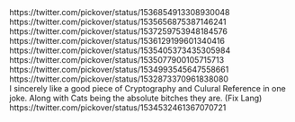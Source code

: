 <div artMath>
    <!-- THIS IS MATH -->
    https://twitter.com/pickover/status/1536854913308930048 <br />
    https://twitter.com/pickover/status/1535656875387146241 <br />
</div>
<div mathArt>
    <!-- THIS IS ART -->
    https://twitter.com/pickover/status/1537259753948184576 <br />
    https://twitter.com/pickover/status/1536129199601340416 <br />
    https://twitter.com/pickover/status/1535405373435305984 <br />
    https://twitter.com/pickover/status/1535077900105715713 <br />
    https://twitter.com/pickover/status/1534993545647558661 <br />
    https://twitter.com/pickover/status/1532873370961838080 <br />
</div>
<div exceptionalJokes>
    I sincerely like a good piece of Cryptography and Culural Reference in
    one joke. Along with Cats being the absolute bitches they are. (Fix
    Lang) https://twitter.com/pickover/status/1534532461367070721 <br />
</div>
